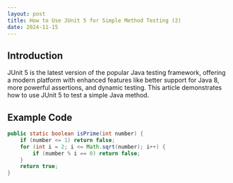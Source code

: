 ```yaml
---
layout: post
title: How to Use JUnit 5 for Simple Method Testing (2)
date: 2024-11-15
---
```


## Introduction

JUnit 5 is the latest version of the popular Java testing framework, offering a modern platform with enhanced features like better support for Java 8, more powerful assertions, and dynamic testing. This article demonstrates how to use JUnit 5 to test a simple Java method.

## Example Code

```java
public static boolean isPrime(int number) {
    if (number <= 1) return false;
    for (int i = 2; i <= Math.sqrt(number); i++) {
        if (number % i == 0) return false;
    }
    return true;
}

